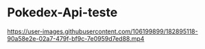 # Pokedex-Api-teste

https://user-images.githubusercontent.com/106199899/182895118-90a58e2e-02a7-479f-bf9c-7e0959d7ed88.mp4

